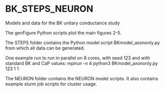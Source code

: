 # BK_STEPS_NEURON
Models and data for the BK unitary conductance study

The genFigure Python scripts plot the main figures 2-5. 


The STEPS folder contains the Python model script BKmodel_axononly.py from which all data can be generated. 

One example run to run in parallel on 8 cores, with seed 123 and with standard BK and CaP values:
mpirun -n 4 python3 BKmodel_axononly.py 123 1 1


The NEURON folder contains the NEURON model scripts. It also contains example slurm job scripts for cluster usage. 
